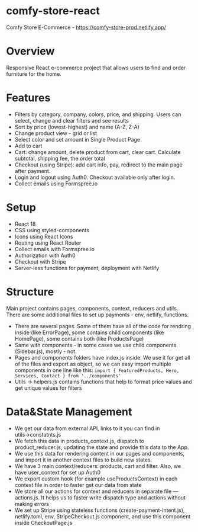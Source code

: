 # comfy-store-react
Comfy Store E-Commerce - https://comfy-store-prod.netlify.app/

# Overview

Responsive React e-commerce project that allows users to find and order furniture for the home. 

# Features

- Filters by category, company, colors, price, and shipping. Users can select, change and clear filters and see results
- Sort by price (lowest-highest) and name (A-Z, Z-A)
- Change product view - grid or list
- Select color and set amount in Single Product Page
- Add to cart
- Cart: change amount, delete product from cart, clear cart. Calculate subtotal, shipping fee, the order total
- Checkout (using Stripe): add cart info, pay, redirect to the main page after payment.
- Login and logout using Auth0. Checkout available only after login.
- Collect emails using Formspree.io

# Setup

- React 18
- CSS using styled-components
- Icons using React Icons
- Routing using React Router
- Collect emails with Formspree.io
- Authorization with Auth0
- Checkout with Stripe
- Server-less functions for payment, deployment with Netlify

# Structure

Main project contains pages, components, context, reducers and utils. There are some additional files to set up payments - env, netlify, functions.

- There are several pages. Some of them have all of the code for rendring inside (like ErrorPage), some contains child components (like HomePage), some contains both (like ProductsPage)
- Same with components - in some cases we use child components (Sidebar.js), mostly - not.
- Pages and components folders have index.js inside. We use it for get all of the files and export as object, so we can easy import multiple components in one line like this: `import { FeaturedProducts, Hero, Services, Contact } from '../components'`
- Utils → helpers.js contains functions that help to format price values and get unique values for filters

# Data&State Management

- We get our data from external API, links to it you can find in utils→constatnts.js
- We fetch this data in products_context.js, dispatch to product_reducer.js, updating the state and provide this data to the App.
- We use this data for rendering content in our pages and components, and import it in another context files to build new states.
- We have 3 main context/reducers: products, cart and filter. Also, we have user_context for set up Auth0
- We export custom hook (for example useProductsContext) in each context file in order to faster get our data from state
- We store all our actions for context and reducers in separate file — actions.js. It helps us to faster write dispatch type and actions without making errors
- We set up Stripe using stateless functions (create-payment-intent.js), netlify.toml, env, StripeCheckout.js component, and use this component inside CheckoutPage.js
